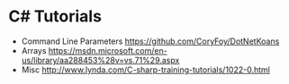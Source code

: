 # C# Tutorials

* Command Line Parameters
https://github.com/CoryFoy/DotNetKoans
* Arrays https://msdn.microsoft.com/en-us/library/aa288453%28v=vs.71%29.aspx
* Misc
http://www.lynda.com/C-sharp-training-tutorials/1022-0.html
